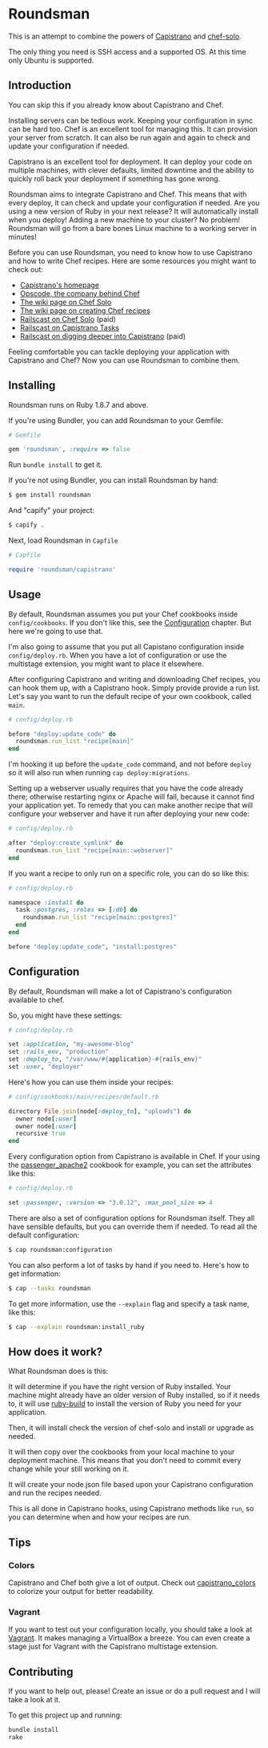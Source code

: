 # Roundsman

This is an attempt to combine the powers of [Capistrano](http://capify.org) and
[chef-solo](http://wiki.opscode.com/display/chef/Chef+Solo).

The only thing you need is SSH access and a supported OS. At this time only
Ubuntu is supported.

## Introduction

You can skip this if you already know about Capistrano and Chef.

Installing servers can be tedious work. Keeping your configuration in sync can
be hard too. Chef is an excellent tool for managing this. It can provision your
server from scratch. It can also be run again and again to check and update
your configuration if needed.

Capistrano is an excellent tool for deployment. It can deploy your code on
multiple machines, with clever defaults, limited downtime and the ability to
quickly roll back your deployment if something has gone wrong.

Roundsman aims to integrate Capistrano and Chef. This means that with every
deploy, it can check and update your configuration if needed. Are you using a
new version of Ruby in your next release? It will automatically install when
you deploy! Adding a new machine to your cluster? No problem! Roundsman will go
from a bare bones Linux machine to a working server in minutes!

Before you can use Roundsman, you need to know how to use Capistrano and how to
write Chef recipes. Here are some resources you might want to check out:

* [Capistrano's homepage](http://capify.org)
* [Opscode, the company behind Chef](http://www.opscode.com)
* [The wiki page on Chef Solo](http://wiki.opscode.com/display/chef/Chef+Solo)
* [The wiki page on creating Chef recipes](http://wiki.opscode.com/display/chef/Resources)
* [Railscast on Chef Solo](http://railscasts.com/episodes/339-chef-solo-basics) (paid)
* [Railscast on Capistrano Tasks](http://railscasts.com/episodes/133-capistrano-tasks-revised)
* [Railscast on digging deeper into Capistrano](http://railscasts.com/episodes/337-capistrano-recipes) (paid)

Feeling comfortable you can tackle deploying your application with Capistrano
and Chef? Now you can use Roundsman to combine them.

## Installing

Roundsman runs on Ruby 1.8.7 and above.

If you're using Bundler, you can add Roundsman to your Gemfile:

``` ruby
# Gemfile

gem 'roundsman', :require => false
```

Run `bundle install` to get it.

If you're not using Bundler, you can install Roundsman by hand:

``` bash
$ gem install roundsman
```

And "capify" your project:

``` bash
$ capify .
```

Next, load Roundsman in `Capfile`

``` ruby
# Capfile

require 'roundsman/capistrano'
```

## Usage

By default, Roundsman assumes you put your Chef cookbooks inside
`config/cookbooks`. If you don't like this, see the
[Configuration](#Configuration) chapter. But here we're going to use that.

I'm also going to assume that you put all Capistano configuration inside
`config/deploy.rb`. When you have a lot of configuration or use the multistage
extension, you might want to place it elsewhere.

After configuring Capistrano and writing and downloading Chef recipes, you can
hook them up, with a Capistrano hook. Simply provide provide a run list. Let's
say you want to run the default recipe of your own cookbook, called `main`.

``` ruby
# config/deploy.rb

before "deploy:update_code" do
  roundsman.run_list "recipe[main]"
end
```

I'm hooking it up before the `update_code` command, and not before `deploy` so
it will also run when running `cap deploy:migrations`.

Setting up a webserver usually requires that you have the code already there;
otherwise restarting nginx or Apache will fail, because it cannot find your
application yet. To remedy that you can make another recipe that will configure
your webserver and have it run after deploying your new code:

``` ruby
# config/deploy.rb

after "deploy:create_symlink" do
  roundsman.run_list "recipe[main::webserver]"
end
```

If you want a recipe to only run on a specific role, you can do so like this:

``` ruby
# config/deploy.rb

namespace :install do
  task :postgres, :roles => [:db] do
    roundsman.run_list "recipe[main::postgres]"
  end
end

before "deploy:update_code", "install:postgres"
```

## Configuration

By default, Roundsman will make a lot of Capistrano's configuration available to chef.

So, you might have these settings:

``` ruby
# config/deploy.rb

set :application, "my-awesome-blog"
set :rails_env, "production"
set :deploy_to, "/var/www/#{application}-#{rails_env}"
set :user, "deployer"
```

Here's how you can use them inside your recipes:

``` ruby
# config/cookbooks/main/recipes/default.rb

directory File.join(node[:deploy_to], "uploads") do
  owner node[:user]
  owner node[:user]
  recursive true
end
```

Every configuration option from Capistrano is available in Chef. If your using
the [passenger_apache2](https://github.com/opscode-cookbooks/passenger_apache2)
cookbook for example, you can set the attributes like this:

``` ruby
# config/deploy.rb

set :passenger, :version => "3.0.12", :max_pool_size => 4
```

There are also a set of configuration options for Roundsman itself. They all
have sensible defaults, but you can override them if needed. To read all the
default configuration:

``` bash
$ cap roundsman:configuration
```


You can also perform a lot of tasks by hand if you need to. Here's how to get
information:

``` bash
$ cap --tasks roundsman
```

To get more information, use the `--explain` flag and specify a task name, like
this:

``` bash
$ cap --explain roundsman:install_ruby
```

## How does it work?

What Roundsman does is this:

It will determine if you have the right version of Ruby installed. Your machine
might already have an older version of Ruby installed, so if it needs to, it
will use [ruby-build](https://github.com/sstephenson/ruby-build) to install the
version of Ruby you need for your application.

Then, it will install check the version of chef-solo and install or upgrade as
needed.

It will then copy over the cookbooks from your local machine to your deployment
machine. This means that you don't need to commit every change while your still
working on it.

It will create your node.json file based upon your Capistrano configuration and
run the recipes needed.

This is all done in Capistrano hooks, using Capistrano methods like `run`, so
you can determine when and how your recipes are run.

## Tips

### Colors

Capistrano and Chef both give a lot of output. Check out
[capistrano_colors](https://github.com/stjernstrom/capistrano_colors)
to colorize your output for better readability.

### Vagrant

If you want to test out your configuration locally, you should take a look at
[Vagrant](http://vagrantup.com). It makes managing a VirtualBox a breeze. You
can even create a stage just for Vagrant with the Capistrano multistage
extension.

## Contributing

If you want to help out, please! Create an issue or do a pull request and I
will take a look at it.

To get this project up and running:

``` bash
bundle install
rake
```

